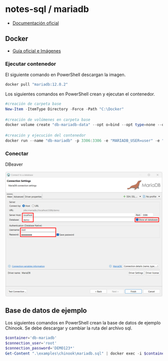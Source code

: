 # notes-sql / mariadb

- [Documentación oficial](https://mariadb.com/kb/en/documentation/)

## Docker

- [Guía oficial e Imágenes](https://hub.docker.com/_/mariadb)

### Ejecutar contenedor

El siguiente comando en PowerShell descargan la imagen.

```powershell
docker pull "mariadb:12.0.2"
```

Los siguientes comandos en PowerShell crean y ejecutan el contenedor.

```powershell
#creación de carpeta base
New-Item -ItemType Directory -Force -Path "C:\Docker"

#creación de volúmenes en carpeta base
docker volume create "db-mariadb-data" --opt o=bind --opt type=none --opt device="C:\Docker\db-mariadb-data"

#creación y ejecución del contenedor
docker run --name "db-mariadb" -p 3306:3306 -e "MARIADB_USER=user" -e "MARIADB_PASSWORD=DEMO123*" -e "MARIADB_ROOT_PASSWORD=DEMO123*" -e "MARIADB_DATABASE=demo" -v "db-mariadb-data:/var/lib/mysql" -d "mariadb:12.0.2"
```

### Conectar

DBeaver
<p align="center">
  <img src="./assets/mariadb1.png" width="524"/>
</p>

## Base de datos de ejemplo

Los siguientes comandos en PowerShell crean la base de datos de ejemplo Chinook. Se debe descargar y cambiar la ruta del archivo sql.

```powershell
$container='db-mariadb'
$connection_user='root'
$connection_password='DEMO123*'
Get-Content ".\examples\chinook\mariadb.sql" | docker exec -i $container mariadb --user=$connection_user --password=$connection_password
```